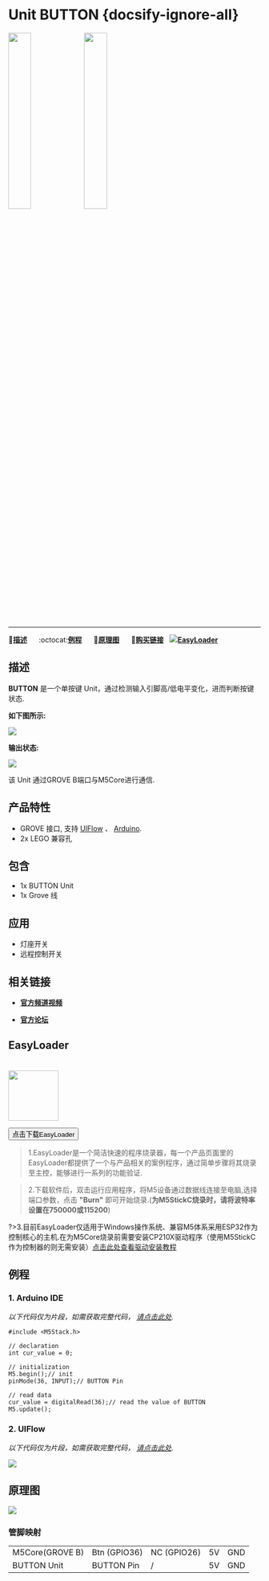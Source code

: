 # Unit BUTTON {docsify-ignore-all}

<img src="assets/img/product_pics/unit/M5GO_Unit_button.png" width="30%" height="30%"><img src="assets/img/product_pics/unit/unit_button_grove_b.png" width="30%" height="30%">

***

:memo:**[描述](#描述)**&nbsp;&nbsp;&nbsp;&nbsp;&nbsp;&nbsp;:octocat:**[例程](#例程)**&nbsp;&nbsp;&nbsp;&nbsp;&nbsp;&nbsp;:electric_plug:**[原理图](#原理图)**&nbsp;&nbsp;&nbsp;&nbsp;&nbsp;&nbsp;🛒**[购买链接](https://m5stack.com/collections/m5-unit/products/mini-button-unit)**&nbsp;&nbsp;&nbsp;<img src="https://m5stack.oss-cn-shenzhen.aliyuncs.com/image/EasyLoader_logo-min.jpg">**[EasyLoader](#EasyLoader)**

## 描述

**BUTTON** 是一个单按键 Unit，通过检测输入引脚高/低电平变化，进而判断按键状态.

**如下图所示:**

<img src="assets/img/product_pics/unit/button/unit_button_02.png">

**输出状态:**

<img src="assets/img/product_pics/unit/button/unit_button_03.png">

该 Unit 通过GROVE B端口与M5Core进行通信.

## 产品特性

- GROVE 接口, 支持 [UIFlow](http://flow.m5stack.com) 、 [Arduino](http://www.arduino.cc).
- 2x LEGO 兼容孔

## 包含

- 1x BUTTON Unit
- 1x Grove 线

## 应用

- 灯座开关
- 远程控制开关

## 相关链接

- **[官方频道视频](https://i.youku.com/i/UNjE1ODA2MzE0OA==?spm=a2hzp.8253869.0.0)**

- **[官方论坛](http://forum.m5stack.com/)**

## EasyLoader

<img src="https://m5stack.oss-cn-shenzhen.aliyuncs.com/image/EasyLoader_logo.png" width="100px" style="margin-top:20px">

<a href="https://m5stack.oss-cn-shenzhen.aliyuncs.com/EasyLoader/Unit/EasyLoader_BUTTON.exe"><button type="button" class="btn btn-primary">点击下载EasyLoader</button></a>

>1.EasyLoader是一个简洁快速的程序烧录器，每一个产品页面里的EasyLoader都提供了一个与产品相关的案例程序，通过简单步骤将其烧录至主控，能够进行一系列的功能验证.

>2.下载软件后，双击运行应用程序，将M5设备通过数据线连接至电脑,选择端口参数，点击 **"Burn"** 即可开始烧录.(**为M5StickC烧录时，请将波特率设置在750000或115200**)

?>3.目前EasyLoader仅适用于Windows操作系统、兼容M5体系采用ESP32作为控制核心的主机.在为M5Core烧录前需要安装CP210X驱动程序（使用M5StickC作为控制器的则无需安装）[点击此处查看驱动安装教程](zh_CN/related_documents/M5Burner#安装串口驱动)

## 例程

### 1. Arduino IDE

*以下代码仅为片段，如需获取完整代码， [请点击此处](https://github.com/m5stack/M5-ProductExampleCodes/tree/master/Unit/BUTTON/Arduino).*

```arduino
#include <M5Stack.h>

// declaration
int cur_value = 0;

// initialization
M5.begin();// init
pinMode(36, INPUT);// BUTTON Pin

// read data
cur_value = digitalRead(36);// read the value of BUTTON
M5.update();
```

### 2. UIFlow

*以下代码仅为片段，如需获取完整代码， [请点击此处](https://github.com/m5stack/M5-ProductExampleCodes/tree/master/Unit/BUTTON/UIFlow).*

<img src="assets/img/product_pics/unit/unit_example/BUTTON/example_unit_button_03.png">

## 原理图

<img src="assets/img/product_pics/unit/button_sch.JPG">

### 管脚映射

<table>
 <tr><td>M5Core(GROVE B)</td><td>Btn (GPIO36)</td><td>NC (GPIO26)</td><td>5V</td><td>GND</td></tr>
 <tr><td>BUTTON Unit</td><td>BUTTON Pin</td><td>/</td><td>5V</td><td>GND</td></tr>
</table>